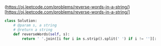 (https://oj.leetcode.com/problems/reverse-words-in-a-string/)[https://oj.leetcode.com/problems/reverse-words-in-a-string/]

``` python
class Solution:
    # @param s, a string
    # @return a string
    def reverseWords(self, s):
        return ' '.join([i for i in s.strip().split(' ') if i != ''][::-1])
```
